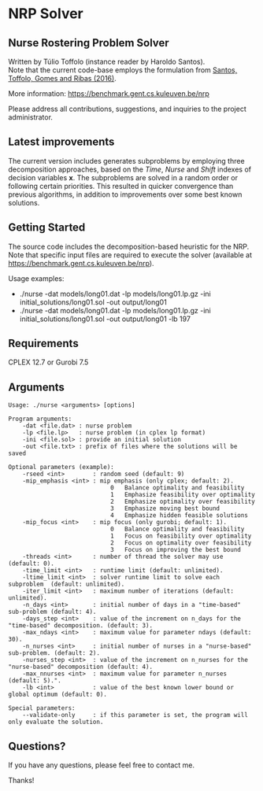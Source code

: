 # NRP Solver

## Nurse Rostering Problem Solver

Written by Túlio Toffolo (instance reader by Haroldo Santos).  
Note that the current code-base employs the formulation from <a href="https://doi.org/10.1007/s10479-014-1594-6" target="_blank">Santos, Toffolo, Gomes and Ribas (2016)</a>.

More information: <a href="https://benchmark.gent.cs.kuleuven.be/nrp" target="_blank">https://benchmark.gent.cs.kuleuven.be/nrp</a>

Please address all contributions, suggestions, and inquiries to the project administrator.

## Latest improvements

The current version includes generates subproblems by employing three decomposition approaches, based on the *Time*, *Nurse* and *Shift* indexes of decision variables **x**. The subproblems are solved in a random order or following certain priorities. This resulted in quicker convergence than previous algorithms, in addition to improvements over some best known solutions.

## Getting Started

The source code includes the decomposition-based heuristic for the NRP.  
Note that specific input files are required to execute the solver (available at <a href="https://benchmark.gent.cs.kuleuven.be/nrp" target="_blank">https://benchmark.gent.cs.kuleuven.be/nrp</a>).

Usage examples:

- ./nurse -dat models/long01.dat -lp models/long01.lp.gz -ini initial_solutions/long01.sol -out output/long01  
- ./nurse -dat models/long01.dat -lp models/long01.lp.gz -ini initial_solutions/long01.sol -out output/long01 -lb 197

## Requirements

CPLEX 12.7 or Gurobi 7.5

## Arguments

```
Usage: ./nurse <arguments> [options]

Program arguments:
    -dat <file.dat> : nurse problem
    -lp <file.lp>   : nurse problem (in cplex lp format)
    -ini <file.sol> : provide an initial solution
    -out <file.txt> : prefix of files where the solutions will be saved

Optional parameters (example):
    -rseed <int>        : random seed (default: 9)
    -mip_emphasis <int> : mip emphasis (only cplex; default: 2).
                             0   Balance optimality and feasibility
                             1   Emphasize feasibility over optimality
                             2   Emphasize optimality over feasibility
                             3   Emphasize moving best bound
                             4   Emphasize hidden feasible solutions
    -mip_focus <int>    : mip focus (only gurobi; default: 1).
                             0   Balance optimality and feasibility
                             1   Focus on feasibility over optimality
                             2   Focus on optimality over feasibility
                             3   Focus on improving the best bound
    -threads <int>      : number of thread the solver may use (default: 0).
    -time_limit <int>   : runtime limit (default: unlimited).
    -ltime_limit <int>  : solver runtime limit to solve each subproblem  (default: unlimited).
    -iter_limit <int>   : maximum number of iterations (default: unlimited).
    -n_days <int>       : initial number of days in a "time-based" sub-problem (default: 4).
    -days_step <int>    : value of the increment on n_days for the "time-based" decomposition. (default: 3).
    -max_ndays <int>    : maximum value for parameter ndays (default: 30).
    -n_nurses <int>     : initial number of nurses in a "nurse-based" sub-problem. (default: 2).
    -nurses_step <int>  : value of the increment on n_nurses for the "nurse-based" decomposition (default: 4).
    -max_nnurses <int>  : maximum value for parameter n_nurses (default: 5).".
    -lb <int>           : value of the best known lower bound or global optimum (default: 0).

Special parameters:
    --validate-only     : if this parameter is set, the program will only evaluate the solution.

```

## Questions?

If you have any questions, please feel free to contact me.

Thanks!
